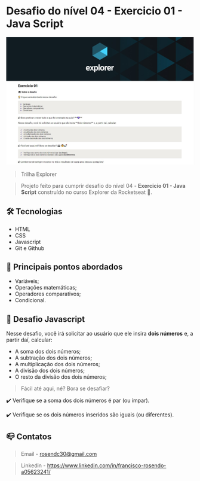 # Desafio do nível 04 - Exercicio 01 - Java Script

![preview](github/preview.jpg)

> Trilha Explorer 

> Projeto feito para cumprir desafio do nível 04 - <b>Exercicio 01 - Java Script</b> construído no curso Explorer da Rocketseat :rocket:. 

## :hammer_and_wrench: Tecnologias

- HTML
- CSS
- Javascript
- Git e Github


## :nut_and_bolt: Principais pontos abordados

- Variáveis;
- Operações matemáticas;
- Operadores comparativos;
- Condicional.

## :dart:  Desafio Javascript

Nesse desafio, você irá solicitar ao usuário que ele insira **dois números** e, a partir daí, calcular:

- A soma dos dois números;
- A subtração dos dois números;
- A multiplicação dos dois números;
- A divisão dos dois números;
- O resto da divisão dos dois números;

> Fácil até aqui, né? Bora se desafiar? 

:heavy_check_mark: Verifique se a soma dos dois números é par (ou ímpar).

:heavy_check_mark: Verifique se os dois números inseridos são iguais (ou diferentes).

## :mailbox_closed: Contatos

> Email - rosendc30@gmail.com

> Linkedin - https://www.linkedin.com/in/francisco-rosendo-a05623241/
